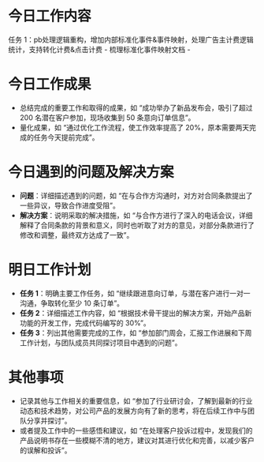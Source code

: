 # 今日工作内容

任务 1：pb处理逻辑重构，增加内部标准化事件&事件映射，处理广告主计费逻辑统计，支持转化计费&点击计费
    - 梳理标准化事件映射文档
    - 

# 今日工作成果
- 总结完成的重要工作和取得的成果，如 “成功举办了新品发布会，吸引了超过 200 名潜在客户参加，现场收集到 50 条意向订单信息”。
- 量化成果，如 “通过优化工作流程，使工作效率提高了 20%，原本需要两天完成的任务今天提前完成”。

# 今日遇到的问题及解决方案
- **问题**：详细描述遇到的问题，如 “在与合作方沟通时，对方对合同条款提出了一些异议，导致合作进度受阻”。
- **解决方案**：说明采取的解决措施，如 “与合作方进行了深入的电话会议，详细解释了合同条款的背景和意义，同时也听取了对方的意见，对部分条款进行了修改和调整，最终双方达成了一致”。

# 明日工作计划
- **任务 1**：明确主要工作任务，如 “继续跟进意向订单，与潜在客户进行一对一沟通，争取转化至少 10 条订单”。
- **任务 2**：详细描述工作内容，如 “根据技术骨干提出的解决方案，开始产品新功能的开发工作，完成代码编写的 30%”。
- **任务 3**：列出其他需要完成的工作，如 “参加部门周会，汇报工作进展和下周工作计划，与团队成员共同探讨项目中遇到的问题”。

# 其他事项
- 记录其他与工作相关的重要信息，如 “参加了行业研讨会，了解到最新的行业动态和技术趋势，对公司产品的发展方向有了新的思考，将在后续工作中与团队分享并探讨”。
- 或者提及工作中的一些感悟和建议，如 “在处理客户投诉过程中，发现我们的产品说明书存在一些模糊不清的地方，建议对其进行优化和完善，以减少客户的误解和投诉”。